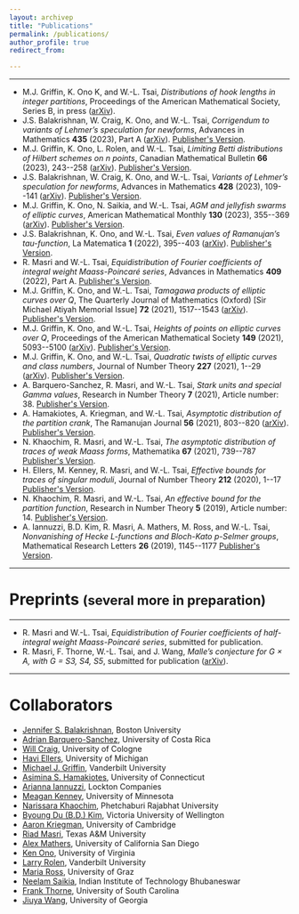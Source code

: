 ```yaml
---
layout: archivep
title: "Publications"
permalink: /publications/
author_profile: true
redirect_from:

---
```


***

* M.J. Griffin, K. Ono K, and W.-L. Tsai, *Distributions of hook lengths in integer partitions*, Proceedings of the American Mathematical Society, Series B, in press ([arXiv](https://arxiv.org/abs/2201.06630)).
*  J.S. Balakrishnan, W. Craig, K. Ono, and W.-L. Tsai, *Corrigendum to variants of Lehmer’s speculation for newforms*, Advances in Mathematics **435** (2023), Part A ([arXiv](https://arxiv.org/abs/2005.10354)). [Publisher's Version](https://www.sciencedirect.com/science/article/abs/pii/S0001870823002840?via%3Dihub).
* M.J. Griffin, K. Ono, L. Rolen, and W.-L. Tsai, *Limiting Betti distributions of Hilbert schemes on n points*, Canadian Mathematical Bulletin **66** (2023), 243--258 ([arXiv](https://arxiv.org/abs/2112.05279)). [Publisher's Version](https://doi.org/10.4153/S0008439522000261).
* J.S. Balakrishnan, W. Craig, K. Ono, and W.-L. Tsai, *Variants of Lehmer’s speculation for newforms*, Advances in Mathematics **428** (2023), 109--141 ([arXiv](https://arxiv.org/abs/2005.10354)). [Publisher's Version](https://doi.org/10.1016/j.aim.2023.109141).
* M.J. Griffin, K. Ono, N. Saikia, and W.-L. Tsai, *AGM and jellyfish swarms of elliptic curves*, American Mathematical Monthly **130** (2023), 355--369 ([arXiv](https://arxiv.org/abs/2110.12226)). [Publisher's Version](https://www.tandfonline.com/doi/full/10.1080/00029890.2022.2160157).
* J.S. Balakrishnan, K. Ono, and W.-L. Tsai, *Even values of Ramanujan’s tau-function*, La Matematica **1** (2022), 395--403 ([arXiv](https://arxiv.org/abs/2102.00111)). [Publisher's Version](https://link.springer.com/article/10.1007/s44007-021-00005-8).
* R. Masri and W.-L. Tsai, *Equidistribution of Fourier coefficients of integral weight Maass-Poincaré series*, Advances in Mathematics **409** (2022), Part A. [Publisher's Version](https://www.sciencedirect.com/science/article/abs/pii/S0001870822004546).
* M.J. Griffin, K. Ono, and W.-L. Tsai, *Tamagawa products of elliptic curves over Q*, The Quarterly Journal of Mathematics (Oxford) [Sir Michael Atiyah Memorial Issue] **72** (2021), 1517--1543 ([arXiv](https://arxiv.org/abs/2105.03513)). [Publisher's Version](https://academic.oup.com/qjmath/article-abstract/72/4/1517/6382235?redirectedFrom=fulltext).
* M.J. Griffin, K. Ono, and W.-L. Tsai, *Heights of points on elliptic curves over Q*, Proceedings of the American Mathematical Society **149** (2021), 5093--5100 ([arXiv](https://arxiv.org/abs/2007.09514)). [Publisher's Version](https://www.ams.org/journals/proc/2021-149-12/S0002-9939-2021-15605-0/home.html).
* M.J. Griffin, K. Ono, and W.-L. Tsai, *Quadratic twists of elliptic curves and class numbers*, Journal of Number Theory **227** (2021), 1--29 ([arXiv](https://arxiv.org/abs/2006.01063)). [Publisher's Version](https://www.sciencedirect.com/science/article/abs/pii/S0022314X21000950).
* A. Barquero-Sanchez, R. Masri, and W.-L. Tsai, *Stark units and special Gamma values*, Research in Number Theory **7** (2021), Article number: 38. [Publisher's Version](https://link.springer.com/article/10.1007/s40993-021-00268-8).
* A. Hamakiotes, A. Kriegman, and W.-L. Tsai, *Asymptotic distribution of the partition crank*, The Ramanujan Journal **56** (2021), 803--820 ([arXiv](https://arxiv.org/abs/1909.12806v3)). [Publisher's Version](https://link.springer.com/article/10.1007/s11139-021-00477-w).
* N. Khaochim, R. Masri, and W.-L. Tsai, *The asymptotic distribution of traces of weak Maass forms*, Mathematika **67** (2021), 739--787 [Publisher's Version](https://londmathsoc.onlinelibrary.wiley.com/doi/abs/10.1112/mtk.12097).
* H. Ellers, M. Kenney, R. Masri, and W.-L. Tsai, *Effective bounds for traces of singular moduli*, Journal of Number Theory **212** (2020), 1--17 [Publisher's Version](https://www.sciencedirect.com/science/article/abs/pii/S0022314X20300196?via%3Dihub=).
* N. Khaochim, R. Masri, and W.-L. Tsai, *An effective bound for the partition function*, Research in Number Theory **5** (2019), Article number: 14. [Publisher's Version](https://link.springer.com/article/10.1007/s40993-019-0151-4).
* A. Iannuzzi, B.D. Kim, R. Masri, A. Mathers, M. Ross, and W.-L. Tsai, *Nonvanishing of Hecke L-functions and Bloch-Kato p-Selmer groups*, Mathematical Research Letters **26** (2019), 1145--1177 [Publisher's Version](https://www.intlpress.com/site/pub/pages/journals/items/mrl/content/vols/0026/0004/a008/).

***

Preprints <span style="font-size: smaller;">(several more in preparation)</span>
======

***

* R. Masri and W.-L. Tsai, *Equidistribution of Fourier coefficients of half-integral weight Maass-Poincaré series*, submitted for publication.
* R. Masri, F. Thorne, W.-L. Tsai, and J. Wang, *Malle’s conjecture for G × A, with G = S3, S4, S5*, submitted for publication ([arXiv](https://arxiv.org/abs/2004.04651)).

***

Collaborators 
======

* [Jennifer S. Balakrishnan](https://math.bu.edu/people/jbala/), Boston University
* [Adrian Barquero-Sanchez](https://sites.google.com/view/adrian-barquero-sanchez/home), University of Costa Rica
* [Will Craig](https://wcraigkoln.wixsite.com/wcraig), University of Cologne
* [Havi Ellers](https://haviellers.netlify.app/), University of Michigan
* [Michael J. Griffin](https://math.byu.edu/~mjgriffin/), Vanderbilt University
* [Asimina S. Hamakiotes](https://asiminah.github.io/), University of Connecticut
* [Arianna Iannuzzi](https://www.linkedin.com/in/arianna-iannuzzi-b7425b1b3), Lockton Companies
* [Meagan Kenney](https://cse.umn.edu/math/meagan-kenney), University of Minnesota
* [Narissara Khaochim](https://scholar.google.com/citations?user=_d1tNq4AAAAJ&hl=en), Phetchaburi Rajabhat University
* [Byoung Du (B.D.) Kim](https://homepages.ecs.vuw.ac.nz/~bdkim/), Victoria University of Wellington
* [Aaron Kriegman](https://github.com/akriegman), University of Cambridge
* [Riad Masri](https://www.math.tamu.edu/directory/formalpg.php?user=masri), Texas A&M University
* [Alex Mathers](https://mathweb.ucsd.edu/~amathers/), University of California San Diego
* [Ken Ono](https://uva.theopenscholar.com/ken-ono/), University of Virginia
* [Larry Rolen](https://math.vanderbilt.edu/rolenl/index.html), Vanderbilt University
* [Maria Ross](https://www.math.tugraz.at/discrete/index.php?link=projects&link2=3), University of Graz
* [Neelam Saikia](https://sites.google.com/view/neelam-saikia/home), Indian Institute of Technology Bhubaneswar
* [Frank Thorne](https://thornef.github.io/), University of South Carolina
* [Jiuya Wang](https://wangjiuya.github.io/), University of Georgia


<!--
{% if author.googlescholar %}
  You can also find my articles on <u><a href="{{author.googlescholar}}">my Google Scholar profile</a>.</u>
{% endif %}

{% include base_path %}

{% for post in site.publications reversed %}
  {% include archive-single.html %}
{% endfor %}
-->
